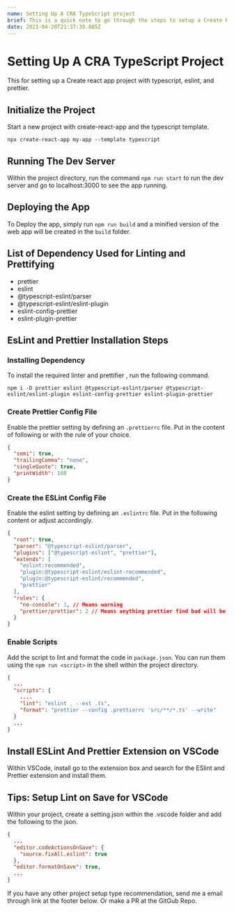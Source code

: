 ```yaml
---
name: Setting Up A CRA TypeScript project
brief: This is a quick note to go through the steps to setup a Create React App Project with typescript, eslint, and prettier.
date: 2021-04-20T21:37:39.805Z
---
```


# Setting Up A CRA TypeScript Project

This for setting up a Create react app project with typescript, eslint, and prettier.

## Initialize the Project

Start a new project with create-react-app and the typescript template.

`npx create-react-app my-app --template typescript`

## Running The Dev Server

Within the project directory, run the command `npm run start` to run the dev server and go to localhost:3000 to see the app running.

## Deploying the App

To Deploy the app, simply run `npm run build` and a minified version of the web app will be created in the `build` folder.

## List of Dependency Used for Linting and Prettifying

- prettier
- eslint
- @typescript-eslint/parser
- @typescript-eslint/eslint-plugin
- eslint-config-prettier
- eslint-plugin-prettier

## EsLint and Prettier Installation Steps

### Installing Dependency

To install the required linter and prettifier , run the following command.

`npm i -D prettier eslint @typescript-eslint/parser @typescript-eslint/eslint-plugin eslint-config-prettier eslint-plugin-prettier`

### Create Prettier Config File

Enable the prettier setting by defining an `.prettierrc` file. Put in the content of following or with the rule of your choice.

```json
{
  "semi": true,
  "trailingComma": "none",
  "singleQuote": true,
  "printWidth": 100
}
```

### Create the ESLint Config File

Enable the eslint setting by defining an `.eslintrc` file. Put in the following content or adjust accordingly.

```json
{
  "root": true,
  "parser": "@typescript-eslint/parser",
  "plugins": ["@typescript-eslint", "prettier"],
  "extends": [
    "eslint:recommended",
    "plugin:@typescript-eslint/eslint-recommended",
    "plugin:@typescript-eslint/recommended",
    "prettier"
  ],
  "rules": {
    "no-console": 1, // Means warning
    "prettier/prettier": 2 // Means anything prettier find bad will be indicated as error
  }
}
```

### Enable Scripts

Add the script to lint and format the code in `package.json`. You can run them using the `npm run <script>` in the shell within the project directory.

```json
{
  ...
  "scripts": {
    ....
    "lint": "eslint . --ext .ts",
    "format": "prettier --config .prettierrc 'src/**/*.ts' --write"
  }
  ...
}
```

## Install ESLint And Prettier Extension on VSCode

Within VSCode, install go to the extension box and search for the ESlint and Prettier extension and install them.

## Tips: Setup Lint on Save for VSCode

Within your project, create a setting.json within the .vscode folder and add the following to the json.

```json
{
  ...
  "editor.codeActionsOnSave": {
    "source.fixAll.eslint": true
  },
  "editor.formatOnSave": true,
  ...
}
```

If you have any other project setup type recommendation, send me a email through link at the footer below. Or make a PR at the GitGub Repo.
